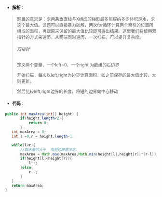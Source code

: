 
- #### 解析：
> 题目的意思是：求两条垂直线与X组成的梯形最多能容纳多少体积是水，求这个最大值。该题可以直接暴力破解，两次for循环计算两个索引的位置所组成的面积，再跟原来保留的最大值比较即可得出结果。这里我们将使用双指针的方式来遍历，从两端同时遍历，一次扫描，可以提升复杂度。
> ###### 双指针
> 定义两个变量，一个left=0，一个right 为数组的右边界
>
> 开始扫描，每次以left,right为边界计算面积，如之前保存的最大值比较，大则更新。

> 然后比较left,right边界的长度，将短的边界向中心移动

- #### 代码：

```java
public int maxArea(int[] height) {
       if(height.length<2){
           return 0;
       }
   int maxArea = 0;
   int l =0,r = height.length-1;

   while(l<r){
       //取水量的大小  由短边跟底决定。
       maxArea = Math.max(maxArea,Math.min(height[l],height[r])*(r-l));
       if(height[l]<height[r]){
           l++;
       }else{
           r--;
       }
   }
   return maxArea;
}
```
